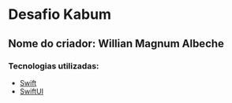 # Desafio Kabum
## Nome do criador: Willian Magnum Albeche
### Tecnologias utilizadas:
- [Swift](https://developer.apple.com/swift/)
- [SwiftUI](https://developer.apple.com/xcode/swiftui/)
